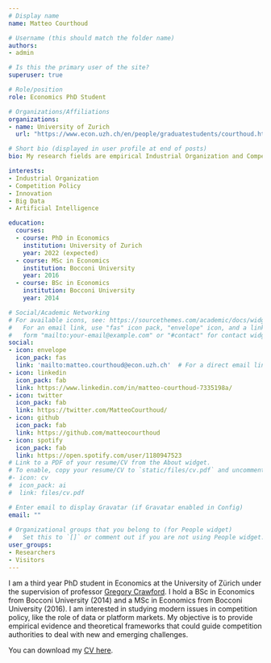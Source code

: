 ```yaml
---
# Display name
name: Matteo Courthoud

# Username (this should match the folder name)
authors:
- admin

# Is this the primary user of the site?
superuser: true

# Role/position
role: Economics PhD Student

# Organizations/Affiliations
organizations:
- name: University of Zurich
  url: "https://www.econ.uzh.ch/en/people/graduatestudents/courthoud.html"

# Short bio (displayed in user profile at end of posts)
bio: My research fields are empirical Industrial Organization and Competition Policy. My research interests include the relationship between competition and innovation, big data, artificial intelligence, platform markets, peer to peer services.

interests:
- Industrial Organization
- Competition Policy
- Innovation
- Big Data
- Artificial Intelligence

education:
  courses:
  - course: PhD in Economics
    institution: University of Zurich
    year: 2022 (expected)
  - course: MSc in Economics
    institution: Bocconi University
    year: 2016
  - course: BSc in Economics
    institution: Bocconi University
    year: 2014

# Social/Academic Networking
# For available icons, see: https://sourcethemes.com/academic/docs/widgets/#icons
#   For an email link, use "fas" icon pack, "envelope" icon, and a link in the
#   form "mailto:your-email@example.com" or "#contact" for contact widget.
social:
- icon: envelope
  icon_pack: fas
  link: 'mailto:matteo.courthoud@econ.uzh.ch'  # For a direct email link, use "mailto:test@example.org".
- icon: linkedin
  icon_pack: fab
  link: https://www.linkedin.com/in/matteo-courthoud-7335198a/
- icon: twitter
  icon_pack: fab
  link: https://twitter.com/MatteoCourthoud/
- icon: github
  icon_pack: fab
  link: https://github.com/matteocourthoud
- icon: spotify
  icon_pack: fab
  link: https://open.spotify.com/user/1180947523
# Link to a PDF of your resume/CV from the About widget.
# To enable, copy your resume/CV to `static/files/cv.pdf` and uncomment the lines below.  
#- icon: cv
#  icon_pack: ai
#  link: files/cv.pdf

# Enter email to display Gravatar (if Gravatar enabled in Config)
email: ""
  
# Organizational groups that you belong to (for People widget)
#   Set this to `[]` or comment out if you are not using People widget.  
user_groups:
- Researchers
- Visitors
---
```


I am a third year PhD student in Economics at the University of Zürich under the supervision of professor [Gregory Crawford](https://www.econ.uzh.ch/en/people/faculty/crawford.html). I hold a BSc in Economics from Bocconi University (2014) and a MSc in Economics from Bocconi University (2016). I am interested in studying modern issues in competition policy, like the role of data or platform markets. My objective is to provide empirical evidence and theoretical frameworks that could guide competition authorities to deal with new and emerging challenges.

You can download my [CV here](files/cv.pdf).


